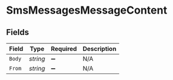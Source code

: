 # SmsMessagesMessageContent


## Fields

| Field              | Type               | Required           | Description        |
| ------------------ | ------------------ | ------------------ | ------------------ |
| `Body`             | *string*           | :heavy_minus_sign: | N/A                |
| `From`             | *string*           | :heavy_minus_sign: | N/A                |